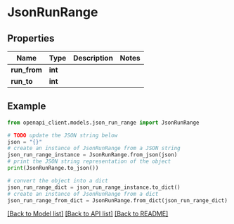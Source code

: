 # JsonRunRange


## Properties

Name | Type | Description | Notes
------------ | ------------- | ------------- | -------------
**run_from** | **int** |  | 
**run_to** | **int** |  | 

## Example

```python
from openapi_client.models.json_run_range import JsonRunRange

# TODO update the JSON string below
json = "{}"
# create an instance of JsonRunRange from a JSON string
json_run_range_instance = JsonRunRange.from_json(json)
# print the JSON string representation of the object
print(JsonRunRange.to_json())

# convert the object into a dict
json_run_range_dict = json_run_range_instance.to_dict()
# create an instance of JsonRunRange from a dict
json_run_range_from_dict = JsonRunRange.from_dict(json_run_range_dict)
```
[[Back to Model list]](../README.md#documentation-for-models) [[Back to API list]](../README.md#documentation-for-api-endpoints) [[Back to README]](../README.md)


